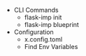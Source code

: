 - CLI Commands
    - flask-imp init
    - flask-imp blueprint
- Configuration
    - x.config.toml
    - Find Env Variables
